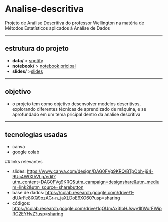  # Analise-descritiva
Projeto de Análise Descritiva do professor Wellington na matéria de Métodos Estatísticos aplicados à Análise de Dados

---
## estrutura do projeto

- **data/** > [spotify](data/exemplo_de_código.py)
- **notebook/** > [notebook pricipal](notebook/spotify.py)
- **slides/** >[slides](//www.canva.com/design/DAG0FVg9KRQ/BTpObh-j94-9Uc4W0XhVLg/edit?utm_content=DAG0FVg9KRQ&utm_campaign=designshare&utm_medium=link2&utm_source=sharebutton)

---
## objetivo
- o projeto tem como objetivo desenvolver modelos descritivos, explorando diferentes técnicas de aprendizado de máquina, e se aprofundado em um tema pricipal dentro da analise descritiva
---
## tecnologias usadas
- canva
- google colab


##links relevantes
- slides: https://www.canva.com/design/DAG0FVg9KRQ/BTpObh-j94-9Uc4W0XhVLg/edit?utm_content=DAG0FVg9KRQ&utm_campaign=designshare&utm_medium=link2&utm_source=sharebutton
- base de dados: https://colab.research.google.com/drive/1-dUArFe8lXQ9ozAGr-n_jaXLDoE9XO60?usp=sharing
- códigos: https://colab.research.google.com/drive/1qOUmAx3IbHJswy1lfWorFWipRC2EYHvZ?usp=sharing


